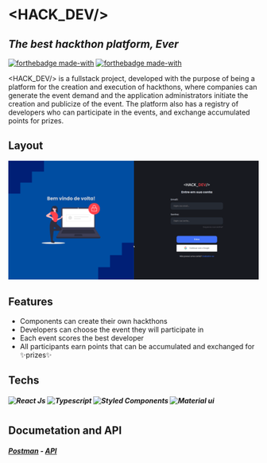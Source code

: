 # <HACK_DEV/>

## _The best hackthon platform, Ever_

[![forthebadge made-with](https://camo.githubusercontent.com/fff9737fa823a9c62e19a8f3a3a8f6e3268a310164027b4707ac038ef77556d0/68747470733a2f2f696d672e736869656c64732e696f2f62616467652f52656163742532302d2532333631444146422e7376673f267374796c653d666f722d7468652d6261646765266c6f676f3d5265616374266c6f676f436f6c6f723d7768697465)](https://www.python.org/) [![forthebadge made-with](https://camo.githubusercontent.com/eadfab1d82c818345efafe25d87c2ad18f6edcbcbbe7ae2c26bdd62ed833cbf9/68747470733a2f2f696d672e736869656c64732e696f2f62616467652f547970655363726970742532302d2532333331373843362e7376673f267374796c653d666f722d7468652d6261646765266c6f676f3d54797065536372697074266c6f676f436f6c6f723d7768697465)](https://www.python.org/)

<HACK_DEV/> is a fullstack project, developed with the purpose of being a platform for the creation and execution of hackthons, where companies can generate the event demand and the application administrators initiate the creation and publicize of the event.
The platform also has a registry of developers who can participate in the events, and exchange accumulated points for prizes.

## Layout

<img src="src/assets/final_layout.gif" width="700px"/>

## Features

- Components can create their own hackthons
- Developers can choose the event they will participate in
- Each event scores the best developer
- All participants earn points that can be accumulated and exchanged for ✨prizes✨

## Techs

##### ![React Js](https://camo.githubusercontent.com/fff9737fa823a9c62e19a8f3a3a8f6e3268a310164027b4707ac038ef77556d0/68747470733a2f2f696d672e736869656c64732e696f2f62616467652f52656163742532302d2532333631444146422e7376673f267374796c653d666f722d7468652d6261646765266c6f676f3d5265616374266c6f676f436f6c6f723d7768697465) ![Typescript](https://camo.githubusercontent.com/eadfab1d82c818345efafe25d87c2ad18f6edcbcbbe7ae2c26bdd62ed833cbf9/68747470733a2f2f696d672e736869656c64732e696f2f62616467652f547970655363726970742532302d2532333331373843362e7376673f267374796c653d666f722d7468652d6261646765266c6f676f3d54797065536372697074266c6f676f436f6c6f723d7768697465) ![Styled Components](https://camo.githubusercontent.com/db35ec5de1b8557e884d220114f8b1b672d94b47d58f307931733f5044a1abd9/68747470733a2f2f696d672e736869656c64732e696f2f62616467652f7374796c65642d2d636f6d706f6e656e74732532302d2532334442373039332e7376673f267374796c653d666f722d7468652d6261646765266c6f676f3d7374796c65642d636f6d706f6e656e7473266c6f676f436f6c6f723d7768697465) ![Material ui](https://camo.githubusercontent.com/b108133c1f506de0b79c059deb4a8b25697a15e5bf1f85d68ca166a844b6ff61/68747470733a2f2f696d672e736869656c64732e696f2f62616467652f4d6174657269616c2d2d55492532302d2532333030383143422e7376673f267374796c653d666f722d7468652d6261646765266c6f676f3d4d6174657269616c2d5549266c6f676f436f6c6f723d7768697465)

#

## Documetation and API

##### [Postman](https://documenter.getpostman.com/view/18248829/UVR4LpTHhttps://documenter.getpostman.com/view/18248829/UVR4LpTH) - [API](https://hack-dev.herokuapp.com)
